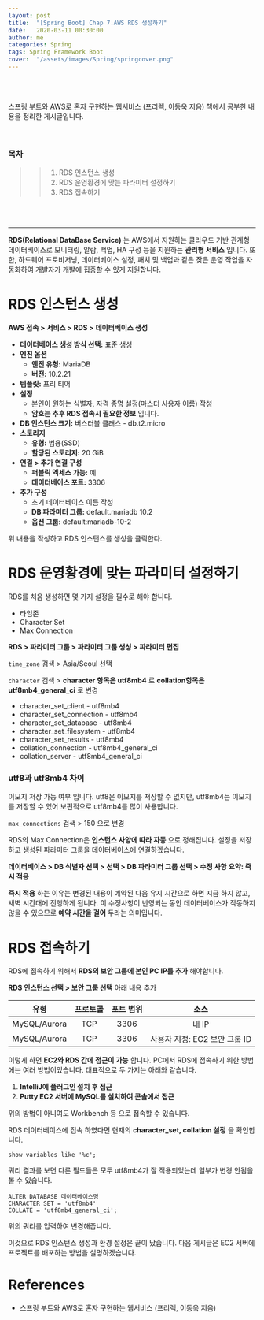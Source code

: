 ```yaml
---
layout: post
title:  "[Spring Boot] Chap 7.AWS RDS 생성하기"
date:   2020-03-11 00:30:00
author: me
categories: Spring
tags: Spring Framework Boot
cover:  "/assets/images/Spring/springcover.png"
---
```


<br />
<br />

[스프링 부트와 AWS로 혼자 구현하는 웹서비스 (프리렉, 이동욱 지음)](https://jojoldu.tistory.com/463) 책에서 공부한 내용을 정리한 게시글입니다.

<br />

### 목차
>> 1. RDS 인스턴스 생성
>> 2. RDS 운영황경에 맞는 파라미터 설정하기
>> 3. RDS 접속하기


<br />
<br />


<hr />

__RDS(Relational DataBase Service)__ 는 AWS에서 지원하는 클라우드 기반 관계형 데이터베이스로 모니터링, 알람, 백업, HA 구성 등을 지원하는 __관리형 서비스__ 입니다.
또한, 하드웨어 프로비저닝, 데이터베이스 설정, 패치 및 백업과 같은 잦은 운영 작업을 자동화하여 개발자가 개발에 집중할 수 있게 지원합니다.

# RDS 인스턴스 생성
__AWS 접속 > 서비스 > RDS > 데이터베이스 생성__

* __데이터베이스 생성 방식 선택:__ 표준 생성
* __엔진 옵션__
  + __엔진 유형:__ MariaDB 
  + __버전:__ 10.2.21
* __템플릿:__ 프리 티어
* __설정__ 
  + 본인이 원하는 식별자, 자격 증명 설정(마스터 사용자 이름) 작성
  + __암호는 추후 RDS 접속시 필요한 정보__ 입니다.
* __DB 인스턴스 크기:__ 버스터블 클래스 - db.t2.micro
* __스토리지__
  + __유형:__ 범용(SSD)
  + __할당된 스토리지:__ 20 GiB
* __연결 > 추가 연결 구성__
  + __퍼블릭 엑세스 가능:__ 예
  + __데이터베이스 포트:__ 3306
* __추가 구성__
  + 초기 데이터베이스 이름 작성
  + __DB 파라미터 그룹:__ default.mariadb 10.2
  + __옵션 그룹:__ default:mariadb-10-2

위 내용을 작성하고 RDS 인스턴스를 생성을 클릭한다.

# RDS 운영황경에 맞는 파라미터 설정하기
RDS를 처음 생성하면 몇 가지 설정을 필수로 해야 합니다.

* 타임존
* Character Set
* Max Connection


__RDS > 파라미터 그룹 > 파라미터 그룹 생성 > 파라미터 편집__

`time_zone` 검색 > Asia/Seoul 선택

`character` 검색 > __character 항목은 utf8mb4__ 로 __collation항목은 utf8mb4_general_ci__ 로 변경

* character_set_client - utf8mb4
* character_set_connection - utf8mb4
* character_set_database - utf8mb4
* character_set_filesystem - utf8mb4
* character_set_results - utf8mb4
* collation_connection - utf8mb4_general_ci
* collation_server - utf8mb4_general_ci

### utf8과 utf8mb4 차이
이모지 저장 가능 여부 입니다. utf8은 이모지를 저장할 수 없지만, utf8mb4는 이모지를 저장할 수 있어 보편적으로 utf8mb4를 많이 사용합니다.

`max_connections` 검색 > 150 으로 변경

RDS의 Max Connection은 __인스턴스 사양에 따라 자동__ 으로 정해집니다. 설정을 저장하고 생성된 파라미터 그룹을 데이터베이스에 연결하겠습니다.

__데이터베이스 > DB 식별자 선택 > 선택 > DB 파라미터 그룹 선택 > 수정 사항 요약: 즉시 적용__

__즉시 적용__ 하는 이유는 변경된 내용이 예약된 다음 유지 시간으로 하면 지금 하지 않고, 새벽 시간대에 진행하게 됩니다. 이 수정사항이 반영되는 동안 데이터베이스가 작동하지 않을 수 있으므로 __예약 시간을 걸어__ 두라는 의미입니다. 


# RDS 접속하기
RDS에 접속하기 위해서 __RDS의 보안 그룹에 본인 PC IP를 추가__ 해야합니다. 

__RDS 인스턴스 선택 > 보안 그룹 선택__ 아래 내용 추가

|  <center>유형</center> |  <center>프로토콜</center> |  <center>포트 범위</center> |  <center>소스</center> |
|:--------:|:--------:|:--------:|:--------:|
| MySQL/Aurora | TCP | 3306 | 내 IP | 
| MySQL/Aurora | TCP | 3306 | 사용자 지정: EC2 보안 그룹 ID |

이렇게 하면 __EC2와 RDS 간에 접근이 가능__ 합니다. PC에서 RDS에 접속하기 위한 방법에는 여러 방법이있습니다. 대표적으로 두 가지는 아래와 같습니다.

1. __IntelliJ에 플러그인 설치 후 접근__
2. __Putty EC2 서버에 MySQL를 설치하여 콘솔에서 접근__

위의 방법이 아니여도 Workbench 등 으로 접속할 수 있습니다.

RDS 데이터베이스에 접속 하였다면 현재의 __character_set, collation 설정__ 을 확인합니다.

`show variables like '%c';` 

쿼리 결과를 보면 다른 필드들은 모두 utf8mb4가 잘 적용되었는데 일부가 변경 안됨을 볼 수 있습니다.

```
ALTER DATABASE 데이터베이스명
CHARACTER SET = 'utf8mb4'
COLLATE = 'utf8mb4_general_ci';
```

위의 쿼리를 입력하여 변경해줍니다. 

이것으로 RDS 인스턴스 생성과 환경 설정은 끝이 났습니다. 다음 게시글은 EC2 서버에 프로젝트를 배포하는 방법을 설명하겠습니다.

# References
* 스프링 부트와 AWS로 혼자 구현하는 웹서비스 (프리렉, 이동욱 지음)